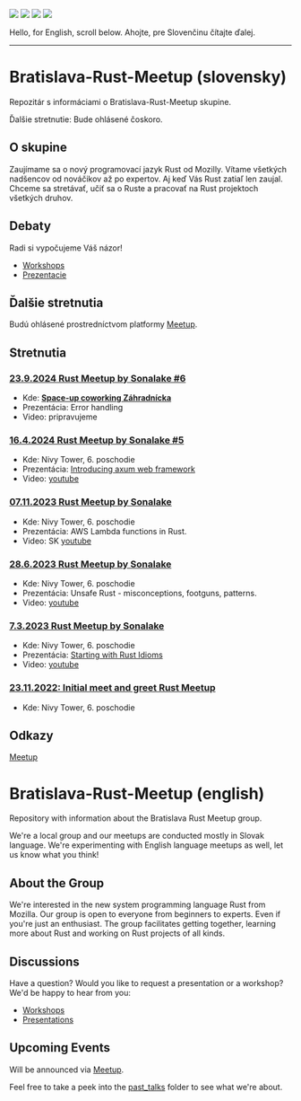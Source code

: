 [![](https://img.shields.io/badge/%F0%9F%93%85%C4%8Fal%C5%A1%C3%AD%20meetup-23.9.2024-gold?style=for-the-badge)](https://www.meetup.com/bratislava-rust-meetup-group/events/302916594/)
[![](https://img.shields.io/badge/🗺️miesto%20konania-Spaceup%20coworking%20Záhradnícka-magenta?style=for-the-badge)](https://maps.app.goo.gl/oXqj8dPVpCXu9u1V8)
[![](https://img.shields.io/badge/%E2%96%B6%EF%B8%8Fpredn%C3%A1%C5%A1ky-youtube-red?style=for-the-badge)](https://www.youtube.com/playlist?list=PLEg4051mgC8X0sZHaRZTgRsQinT53gRJZ)
[![](https://img.shields.io/badge/📝eventy-meetup-orange?style=for-the-badge)](https://www.meetup.com/bratislava-rust-meetup-group/)

Hello, for English, scroll below.
Ahojte, pre Slovenčinu čítajte ďalej.

---

# Bratislava-Rust-Meetup (slovensky)

Repozitár s informáciami o Bratislava-Rust-Meetup skupine.

Ďalšie stretnutie: Bude ohlásené čoskoro.

## O skupine

Zaujímame sa o nový programovací jazyk Rust od Mozilly. Vítame všetkých
nadšencov od nováčikov až po expertov. Aj keď Vás Rust zatiaľ len zaujal. Chceme sa stretávať, učiť sa o Ruste a pracovať na Rust projektoch všetkých druhov.

## Debaty

Radi si vypočujeme Váš názor!

- [Workshops](https://github.com/Rust-Slovakia/Bratislava-Rust-Meetup/discussions/2)
- [Prezentacie](https://github.com/Rust-Slovakia/Bratislava-Rust-Meetup/discussions/3)

## Ďalšie stretnutia

Budú ohlásené prostredníctvom platformy [Meetup](https://www.meetup.com/bratislava-rust-meetup-group/).

## Stretnutia

### [23.9.2024 Rust Meetup by Sonalake #6](https://www.meetup.com/bratislava-rust-meetup-group/events/302916594/?eventOrigin=group_events_list)

- Kde: [**Space-up coworking Záhradnícka**](https://maps.app.goo.gl/oXqj8dPVpCXu9u1V8)
- Prezentácia: Error handling
- Video: pripravujeme

### [16.4.2024 Rust Meetup by Sonalake #5](https://www.meetup.com/bratislava-rust-meetup-group/events/299302952/?eventOrigin=group_events_list)

- Kde: Nivy Tower, 6. poschodie
- Prezentácia: [Introducing axum web framework](https://github.com/Rust-Slovakia/Bratislava-Rust-Meetup/tree/main/past_talks/2024-04-16-axum)
- Video: [youtube](https://www.youtube.com/watch?v=BtI-cc0O2Lw)

### [07.11.2023 Rust Meetup by Sonalake](https://www.meetup.com/bratislava-rust-meetup-group/events/296809100/)

- Kde: Nivy Tower, 6. poschodie
- Prezentácia: AWS Lambda functions in Rust.
- Video: SK [youtube](https://www.youtube.com/watch?v=XW0BhoOutPg)

### [28.6.2023 Rust Meetup by Sonalake](https://www.meetup.com/bratislava-rust-meetup-group/events/293732916/)

- Kde: Nivy Tower, 6. poschodie
- Prezentácia: Unsafe Rust - misconceptions, footguns, patterns.
- Video: [youtube](https://www.youtube.com/watch?v=cn6iWUUBxBY)

### [7.3.2023 Rust Meetup by Sonalake](https://www.meetup.com/bratislava-rust-meetup-group/events/291657555/)

- Kde: Nivy Tower, 6. poschodie
- Prezentácia: [Starting with Rust Idioms](https://github.com/Rust-Slovakia/Bratislava-Rust-Meetup/blob/main/past_talks/2023-03-07-rust-idioms)
- Video: [youtube](https://www.youtube.com/watch?v=F0QMYRvl400)

### [23.11.2022: Initial meet and greet Rust Meetup](https://www.meetup.com/bratislava-rust-meetup-group/events/289028178/)

- Kde: Nivy Tower, 6. poschodie

## Odkazy

[Meetup](https://www.meetup.com/bratislava-rust-meetup-group/)

# Bratislava-Rust-Meetup (english)

Repository with information about the Bratislava Rust Meetup group.

We're a local group and our meetups are conducted mostly in Slovak language. We're experimenting with English language meetups as well, let us know what you think!

## About the Group

We're interested in the new system programming language Rust from Mozilla. Our group is open to everyone from beginners to experts. Even if you're just an enthusiast.
The group facilitates getting together, learning more about Rust and working on Rust projects of all kinds.

## Discussions

Have a question? Would you like to request a presentation or a workshop? We'd be happy to hear from you:

- [Workshops](https://github.com/Rust-Slovakia/Bratislava-Rust-Meetup/discussions/2)
- [Presentations](https://github.com/Rust-Slovakia/Bratislava-Rust-Meetup/discussions/3)

## Upcoming Events

Will be announced via [Meetup](https://www.meetup.com/bratislava-rust-meetup-group/).

Feel free to take a peek into the [past_talks](https://github.com/Rust-Slovakia/Bratislava-Rust-Meetup/blob/main/past_talks/) folder to see what we're about.
